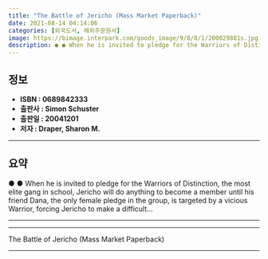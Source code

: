 ```yaml
---
title: "The Battle of Jericho (Mass Market Paperback)"
date: 2021-08-14 04:14:06
categories: [외국도서, 해외주문원서]
image: https://bimage.interpark.com/goods_image/9/8/8/1/200029881s.jpg
description: ● ● When he is invited to pledge for the Warriors of Distinction, the most elite gang in school, Jericho will do anything to become a member until his friend
---
```


## **정보**

- **ISBN : 0689842333**
- **출판사 : Simon   Schuster**
- **출판일 : 20041201**
- **저자 : Draper, Sharon M.**

------



## **요약**

●  ●  When he is invited to pledge for the Warriors of Distinction, the most elite gang in school, Jericho will do anything to become a member until his friend Dana, the only female pledge in the group, is targeted by a vicious Warrior, forcing Jericho to make a difficult... 

------



------


The Battle of Jericho (Mass Market Paperback) 

------



